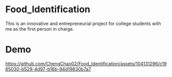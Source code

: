 # Food_Identification
This is an innovative and entrepreneurial project for college students with me as the first person in charge.

# Demo
https://github.com/ChengChao02/Food_Identification/assets/104131296/c1965030-b529-4d97-b16b-94d19830b7a7
